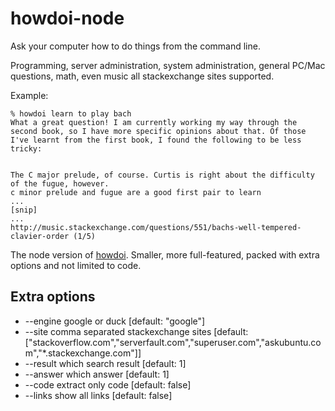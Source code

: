# howdoi-node 

Ask your computer how to do things from the command line. 

Programming, server administration, system administration, general PC/Mac questions, math, even music  all stackexchange sites supported.

Example:

    % howdoi learn to play bach
    What a great question! I am currently working my way through the second book, so I have more specific opinions about that. Of those I've learnt from the first book, I found the following to be less tricky:


    The C major prelude, of course. Curtis is right about the difficulty of the fugue, however.
    c minor prelude and fugue are a good first pair to learn
    ...
    [snip]
    ...
    http://music.stackexchange.com/questions/551/bachs-well-tempered-clavier-order (1/5)



The node version of [howdoi](https://github.com/gleitz/howdoi).
Smaller, more full-featured, packed with extra options and not limited to code.


## Extra options

* --engine  google or duck                       [default: "google"]
* --site    comma separated stackexchange sites  [default: ["stackoverflow.com","serverfault.com","superuser.com","askubuntu.com","\*.stackexchange.com"]]
* --result  which search result                  [default: 1]
* --answer  which answer                         [default: 1]
* --code    extract only code                    [default: false]
* --links   show all links                       [default: false]


